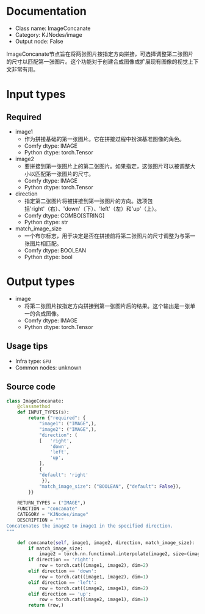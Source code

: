 
# Documentation
- Class name: ImageConcanate
- Category: KJNodes/image
- Output node: False

ImageConcanate节点旨在将两张图片按指定方向拼接，可选择调整第二张图片的尺寸以匹配第一张图片。这个功能对于创建合成图像或扩展现有图像的视觉上下文非常有用。

# Input types
## Required
- image1
    - 作为拼接基础的第一张图片。它在拼接过程中扮演基准图像的角色。
    - Comfy dtype: IMAGE
    - Python dtype: torch.Tensor
- image2
    - 要拼接到第一张图片上的第二张图片。如果指定，这张图片可以被调整大小以匹配第一张图片的尺寸。
    - Comfy dtype: IMAGE
    - Python dtype: torch.Tensor
- direction
    - 指定第二张图片将被拼接到第一张图片的方向。选项包括'right'（右）、'down'（下）、'left'（左）和'up'（上）。
    - Comfy dtype: COMBO[STRING]
    - Python dtype: str
- match_image_size
    - 一个布尔标志，用于决定是否在拼接前将第二张图片的尺寸调整为与第一张图片相匹配。
    - Comfy dtype: BOOLEAN
    - Python dtype: bool

# Output types
- image
    - 将第二张图片按指定方向拼接到第一张图片后的结果。这个输出是一张单一的合成图像。
    - Comfy dtype: IMAGE
    - Python dtype: torch.Tensor


## Usage tips
- Infra type: `GPU`
- Common nodes: unknown


## Source code
```python
class ImageConcanate:
    @classmethod
    def INPUT_TYPES(s):
        return {"required": {
            "image1": ("IMAGE",),
            "image2": ("IMAGE",),
            "direction": (
            [   'right',
                'down',
                'left',
                'up',
            ],
            {
            "default": 'right'
             }),
            "match_image_size": ("BOOLEAN", {"default": False}),
        }}

    RETURN_TYPES = ("IMAGE",)
    FUNCTION = "concanate"
    CATEGORY = "KJNodes/image"
    DESCRIPTION = """
Concatenates the image2 to image1 in the specified direction.
"""

    def concanate(self, image1, image2, direction, match_image_size):
        if match_image_size:
            image2 = torch.nn.functional.interpolate(image2, size=(image1.shape[2], image1.shape[3]), mode="bilinear")
        if direction == 'right':
            row = torch.cat((image1, image2), dim=2)
        elif direction == 'down':
            row = torch.cat((image1, image2), dim=1)
        elif direction == 'left':
            row = torch.cat((image2, image1), dim=2)
        elif direction == 'up':
            row = torch.cat((image2, image1), dim=1)
        return (row,)

```
